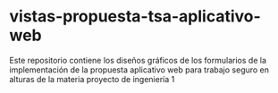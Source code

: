 # vistas-propuesta-tsa-aplicativo-web
Este repositorio contiene los diseños gráficos de los formularios de la implementación de la propuesta aplicativo web para trabajo seguro en alturas de la materia proyecto de ingeniería 1
